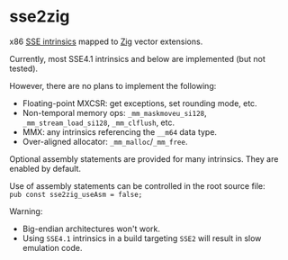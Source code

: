 # sse2zig
x86 [SSE intrinsics](https://www.intel.com/content/www/us/en/docs/intrinsics-guide/index.html#ig_expand=6889,6889,6976,4635,4635&techs=SSE_ALL) mapped to [Zig](https://ziglang.org/) vector extensions.

Currently, most SSE4.1 intrinsics and below are implemented (but not tested).

However, there are no plans to implement the following:
* Floating-point MXCSR: get exceptions, set rounding mode, etc.
* Non-temporal memory ops: `_mm_maskmoveu_si128`, `_mm_stream_load_si128`, `_mm_clflush`, etc.
* MMX: any intrinsics referencing the `__m64` data type.
* Over-aligned allocator: `_mm_malloc`/`_mm_free`.

Optional assembly statements are provided for many intrinsics. They are enabled by default.

Use of assembly statements can be controlled in the root source file:    
```pub const sse2zig_useAsm = false;```


Warning:
* Big-endian architectures won't work.  
* Using `SSE4.1` intrinsics in a build targeting `SSE2` will result in slow emulation code.

